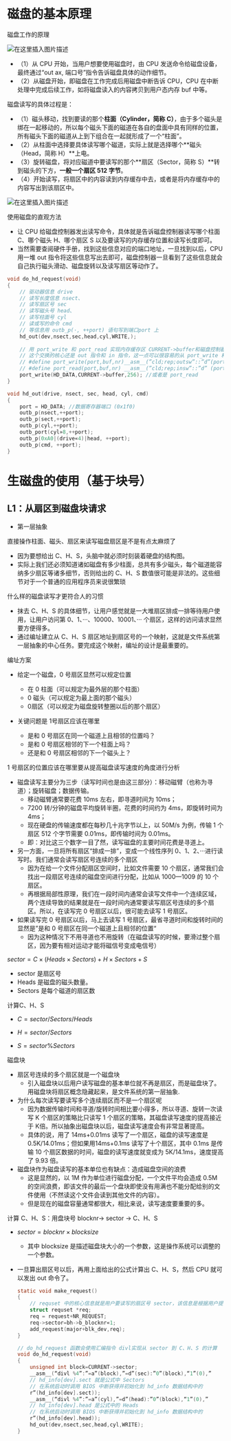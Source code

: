 # 磁盘的基本原理

磁盘工作的原理

![在这里插入图片描述](https://img-blog.csdnimg.cn/20210121004921487.png?x-oss-process=image/watermark,type_ZmFuZ3poZW5naGVpdGk,shadow_10,text_aHR0cHM6Ly9ibG9nLmNzZG4ubmV0L3dlaXhpbl80MzkzNDYwNw==,size_16,color_FFFFFF,t_70)


* （1）从 CPU 开始，当用户想要使用磁盘时，由 CPU 发送命令给磁盘设备，最终通过“out ax, 端口号”指令告诉磁盘具体的动作细节。
* （2）从磁盘开始，即磁盘在工作完成后用磁盘中断告诉 CPU，CPU 在中断处理中完成后续工作，如将磁盘读入的内容拷贝到用户态内存 buf 中等。



磁盘读写的具体过程是：

* （1）磁头移动，找到要读的那个**柱面（Cylinder，简称 C）**，由于多个磁头是绑在一起移动的，所以每个磁头下面的磁道在各自的盘面中具有同样的位置，所有磁头下面的磁道从上到下组合在一起就形成了一个“柱面”。
* （2）从柱面中选择要具体读写哪个磁道，实际上就是选择哪个**磁头（Head，简称 H）**上电。
* （3）旋转磁盘，将对应磁道中要读写的那个**扇区（Sector，简称 S）**转到磁头的下方，**一般一个扇区 512 字节**。
* （4）开始读写，将扇区中的内容读到内存缓存中去，或者是将内存缓存中的内容写出到该扇区中。

![在这里插入图片描述](https://img-blog.csdnimg.cn/20210121005015567.png?x-oss-process=image/watermark,type_ZmFuZ3poZW5naGVpdGk,shadow_10,text_aHR0cHM6Ly9ibG9nLmNzZG4ubmV0L3dlaXhpbl80MzkzNDYwNw==,size_16,color_FFFFFF,t_70)


使用磁盘的直观方法

* 让 CPU 给磁盘控制器发出读写命令，具体就是告诉磁盘控制器读写哪个柱面C、哪个磁头 H、哪个扇区 S 以及要读写的内存缓存位置和读写长度即可。
* 当然需要查阅硬件手册，找到这些信息对应的端口地址，一旦找到以后，CPU 用一堆 out 指令将这些信息写出去即可，磁盘控制器一旦看到了这些信息就会自己执行磁头滑动、磁盘旋转以及读写扇区等动作了。

```c
void do_hd_request(void)
{
    // 驱动器信息 drive
    // 读写长度信息 nsect、
    // 读写扇区号 sec
    // 读写磁头号 head、
    // 读写柱面号 cyl 
    // 读或写的命令 cmd 
    // 等信息用 outb_p(·, ++port) 语句写到端口port 上
    hd_out(dev,nsect,sec,head,cyl,WRITE,);
    
    // 用 port_write 和 port_read 实现内存缓存区 CURRENT->buffer和磁盘控制器的数据寄存器端口 HD_DATA 进行数据交换，
    // 这个交换的核心还是 out 指令和 in 指令，这一点可以很容易的从 port_write 和 port_read 这两个宏定义中看出来。
    // #define port_write(port,buf,nr)__asm__(”cld;rep;outsw”::”d”(port),”S”(buf),”c”(nr))
    // #define port_read(port,buf,nr) __asm__(”cld;rep;insw”::”d” (port),”D” (buf),”c”(nr))
    port_write(HD_DATA,CURRENT->buffer,256); //或者是 port_read
}

void hd_out(drive, nsect, sec, head, cyl, cmd)
{
    port = HD_DATA; //数据寄存器端口 (0x1f0)
    outb_p(nsect,++port);
    outb_p(sect,++port);
    outb_p(cyl,++port);
    outb_port(cyl»8,++port);
    outb_p(0xA0|(drive«4)|head, ++port);
    outb_p(cmd, ++port);
}
```



# 生磁盘的使用（基于块号）

## L1：从扇区到磁盘块请求

* 第一层抽象



直接操作柱面、磁头、扇区来读写磁盘扇区是不是有点太麻烦了

* 因为要想给出 C、H、S，头脑中就必须时刻装着硬盘的结构图。
* 实际上我们还必须知道诸如磁盘有多少柱面，总共有多少磁头，每个磁道能容纳多少扇区等诸多细节，否则给出的 C、H、S 数值很可能是非法的。这些细节对于一个普通的应用程序员来说很繁琐



什么样的磁盘读写才更符合人的习惯

* 抹去 C、H、S 的具体细节，让用户感觉就是一大堆扇区排成一排等待用户使用，让用户访问第 0、1、···、10000、10001、··· 个扇区，这样的访问请求显然要方便得多。
* 通过编址建立从 C、H、S 扇区地址到扇区号的一个映射，这就是文件系统第一层抽象的中心任务。要完成这个映射，编址的设计是最重要的。



编址方案

* 给定一个磁盘，0 号扇区显然可以规定位置

  * 在 0 柱面（可以规定为最外层的那个柱面）
  * 0 磁头（可以规定为最上面的那个磁头）
  * 0扇区（可以规定为磁盘旋转整圈以后的那个扇区）

* 关键问题是 1号扇区应该在哪里

  * 是和 0 号扇区在同一个磁道上且相邻的位置吗？
  * 是和 0 号扇区相邻的下一个柱面上吗？
  * 还是和 0 号扇区相邻的下一个磁头上？

  

1 号扇区的位置应该在哪里要从提高磁盘读写速度的角度进行分析

* 磁盘读写主要分为三步（读写时间也是由这三部分）：移动磁臂（也称为寻道）；旋转磁盘；数据传输。
  * 移动磁臂通常要花费 10ms 左右，即寻道时间为 10ms；
  * 7200 转/分钟的磁盘平均旋转半圈，花费的时间约为 4ms，即旋转时间为 4ms；
  * 现在硬盘的传输速度都在每秒几十兆字节以上，以 50M/s 为例，传输 1 个扇区 512 个字节需要 0.01ms，即传输时间为 0.01ms。
  * 即：对比这三个数字一目了然，读写磁盘的主要时间花费是寻道上。
* 另一方面，一旦将所有扇区“排成一排”，变成一个线性序列 0、1、2、···进行读写时。我们通常会读写扇区号连续的多个扇区
  * 因为在给一个文件分配扇区空间时，比如文件需要 10 个扇区，通常我们会找出一段扇区号连续的磁盘空间进行分配，比如从 1000—1009 的 10 个扇区。
  * 再根据局部性原理，我们在一段时间内通常会读写文件中一个连续区域，两个连续导致的结果就是在一段时间内通常要读写扇区号连续的多个扇区。所以，在读写完 0 号扇区以后，很可能去读写 1 号扇区。
* 如果读写完 0 号扇区以后，马上去读写 1 号扇区，最省寻道时间和旋转时间的显然是”是和 0 号扇区在同一个磁道上且相邻的位置“
  * 因为这种情况下不用寻道也不用旋转（在磁盘读写的时候，要滑过整个扇区，因为要有相对运动才能将磁信号变成电信号）



$sector = C × (Heads × Sectors) + H × Sectors + S$

* sector 是扇区号
* Heads 是磁盘的磁头数量。
* Sectors 是每个磁道的扇区数



计算C、H、S 

* $C = sector/Sectors/Heads$

* $H = sector/Sectors%Heads$
* $S = sector\%Sectors$





磁盘块

* 扇区号连续的多个扇区就是一个磁盘块
  * 引入磁盘块以后用户读写磁盘的基本单位就不再是扇区，而是磁盘块了。用磁盘块将扇区概念隐藏起来，是文件系统的第一层抽象.
* 为什么每次读写要读写多个连续扇区而不是一个扇区呢
  * 因为数据传输时间和寻道/旋转时间相比要小得多，所以寻道、旋转一次读写 K 个扇区的策略比只读写 1 个扇区的策略，其磁盘读写速度的提高接近于 K倍。所以抽象出磁盘块以后，磁盘读写速度会有非常显著提高。
  * 具体的说，用了 14ms+0.01ms 读写了一个扇区，磁盘的读写速度是 0.5K/14.01ms；但如果用14ms+0.1ms 读写了十个扇区，其中 0.1ms 是传输 10 个扇区数据的时间，磁盘的读写速度就变成为 5K/14.1ms，速度提高了 9.93 倍。
* 磁盘块作为磁盘读写的基本单位也有缺点：造成磁盘空间的浪费
  * 这是显然的，以 1M 作为单位进行磁盘分配，一个文件平均会造成 0.5M 的空间浪费，即该文件的最后一个盘块即使没有用满也不能分配给别的文件使用（不然读这个文件会读到其他文件的内容）。
  * 但是现在的磁盘容量通常都很大，相比来说，读写速度要重要的多。



计算  C、H、S：用盘块号 blocknr→  sector → C、H、S

* $sector = blocknr × blocksize$

  * 其中 blocksize 是描述磁盘块大小的一个参数，这是操作系统可以调整的一个参数。

* 一旦算出扇区号以后，再用上面给出的公式计算出 C、H、S，然后 CPU 就可以发出 out 命令了。

  ```c
  static void make_request()
  {
      // requset 中的核心信息就是用户要读写的扇区号 sector，该信息是根据用户提供的盘块号 blocknr 计算得出的
      struct requset *req;
      req = request+NR_REQUEST;
      req->sector=bh->b_blocknr«1;
      add_request(major+blk_dev,req);
  }
  
  // do_hd_request 函数会使用汇编指令 divl实现从 sector 到 C、H、S 的计算
  void do_hd_request(void)
  {
      unsigned int block=CURRENT->sector;
      __asm__(“divl %4”:”=a”(block),”=d”(sec):”0”(block),“1”(0),”
      // hd_info[dev].sect 就是公式中 Sectors
      // 在系统启动时调用 BIOS 中断获得并初始化到 hd_info 数据结构中的
      r”(hd_info[dev].sect));
      __asm__(“divl %4”:”=a”(cyl),”=d”(head):”0”(block),“1”(0),”
      // hd_info[dev].head 是公式中的 Heads
      // 在系统启动时调用 BIOS 中断获得并初始化到 hd_info 数据结构中的
      r”(hd_info[dev].head));
      hd_out(dev,nsect,sec,head,cyl,WRITE);
  }
  ```
